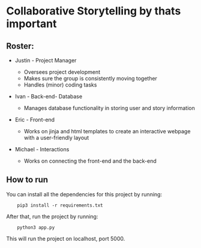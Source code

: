 # Collaborative Storytelling by thats important

## Roster:
- Justin - Project Manager
	- Oversees project development
	- Makes sure the group is consistently moving together
	- Handles (minor) coding tasks

- Ivan - Back-end- Database
	- Manages database functionality in storing user and story information

- Eric - Front-end
	- Works on jinja and html templates to create an interactive webpage with a user-friendly layout

- Michael - Interactions
	- Works on connecting the front-end and the back-end


## How to run

You can install all the dependencies for this project by running:

```shell
    pip3 install -r requirements.txt
```

After that, run the project by running:

```shell
    python3 app.py
```

This will run the project on localhost, port 5000.